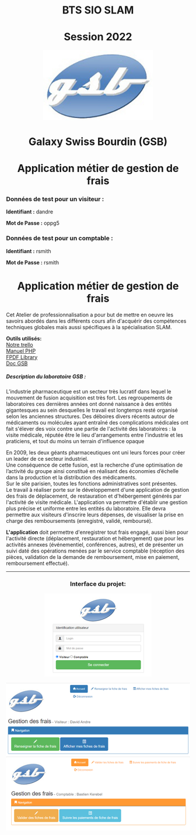 <h1 align="center">BTS SIO SLAM</h1>
<h1 align="center">Session 2022</h1>

<p align="center">
  <img src="images/logo.jpg" width="300" />
</p>

<h1 align="center">Galaxy Swiss Bourdin (GSB)</h1>


<h1 align="center">Application métier de gestion de frais</h1>

<h3> Données de test pour un visiteur : </h3>
<strong>Identifiant :</strong> dandre

<strong>Mot de Passe :</strong> oppg5

<h3> Données de test pour un comptable : </h3>
<strong>Identifiant :</strong> rsmith

<strong>Mot de Passe :</strong> rsmith


<h1 align="center">Application métier de gestion de frais</h1>

Cet Atelier de professionnalisation a pour but de mettre en oeuvre les savoirs abordés dans les différents cours afin d'acquérir des compétences techniques globales mais aussi spécifiques à la spécialisation SLAM.

__Outils utilisés:__   
 [Notre trello](https://trello.com/b/MQB4QiYp)  
 [Manuel PHP](https://www.php.net/manual/fr/index.php)  
 [FPDF Library](http://www.fpdf.org/)  
 [Doc GSB](http://gsb/Documentation/doc/index.html)
 


##### Description du laboratoire GSB :
L’industrie pharmaceutique est un secteur très lucratif dans lequel le mouvement de fusion acquisition 
est très fort. Les regroupements de laboratoires ces dernières années ont donné naissance à des entités gigantesques au sein desquelles le travail est longtemps resté organisé selon les anciennes structures. 
Des déboires divers récents autour de médicaments ou molécules ayant entraîné des complications 
médicales ont fait s'élever des voix contre une partie de l'activité des laboratoires : la visite médicale,
réputée être le lieu d'arrangements entre l'industrie et les praticiens, et tout du moins un terrain 
d'influence opaque  
  
En 2009, les deux géants pharmaceutiques ont uni leurs forces pour créer un leader de ce secteur
industriel.<br>
Une conséquence de cette fusion, est la recherche d'une optimisation de l’activité du groupe ainsi
constitué en réalisant des économies d’échelle dans la production et la distribution des médicaments.
<br>
Sur le site parisien, toutes les fonctions administratives sont présentes.
<br>
Le travail à réaliser porte sur le développement d'une application de gestion des frais de déplacement,
de restauration et d'hébergement générés par l'activité de visite médicale.
L'application va permettre d'établir une gestion plus précise et uniforme entre les entités du laboratoire. Elle devra permettre aux visiteurs d'inscrire leurs dépenses, de visualiser la prise en charge des
remboursements (enregistré, validé, remboursé).
  
    
<strong>L'application</strong> doit permettre d'enregistrer tout frais engagé, aussi bien pour l'activité directe (déplacement, restauration et hébergement) que pour les activités annexes (événementiel, conférences,
autres), et de présenter un suivi daté des opérations menées par le service comptable (réception des
pièces, validation de la demande de remboursement, mise en paiement, remboursement effectué).

---
<h3 align=center>Interface du projet:</h3>
  <p align="center">
<img src=accueilPNG.png>
  </p>
  <p align="center">
<img src=accueilVisiteur.png>
<img src=accueilComptable.png>
</p>
